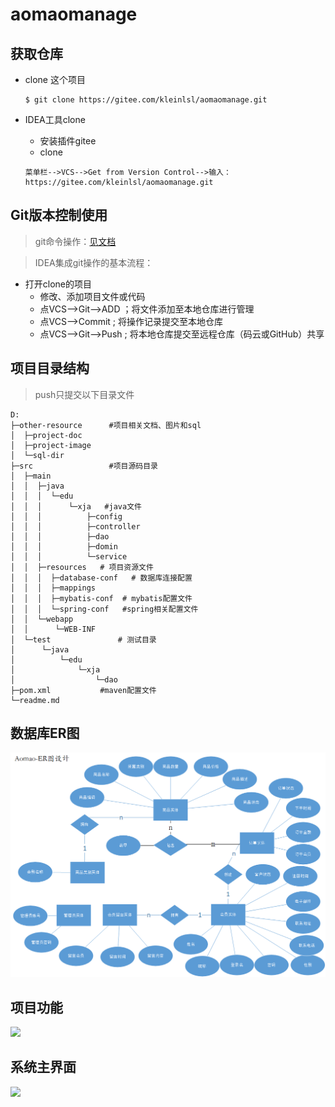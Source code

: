 # aomaomanage

## 获取仓库
* clone 这个项目

    ```
    $ git clone https://gitee.com/kleinlsl/aomaomanage.git
    ```
* IDEA工具clone
    * 安装插件gitee
    * clone
    ```
    菜单栏-->VCS-->Get from Version Control-->输入：https://gitee.com/kleinlsl/aomaomanage.git
    ```
## Git版本控制使用
> git命令操作：[见文档](https://gitee.com/all-about-git)

> IDEA集成git操作的基本流程：
* 打开clone的项目
    * 修改、添加项目文件或代码
    * 点VCS-->Git-->ADD ；将文件添加至本地仓库进行管理
    * 点VCS-->Commit ; 将操作记录提交至本地仓库
    * 点VCS-->Git-->Push ; 将本地仓库提交至远程仓库（码云或GitHub）共享
## 项目目录结构
> push只提交以下目录文件
```shell
D:
├─other-resource      #项目相关文档、图片和sql
│  ├─project-doc
│  ├─project-image
│  └─sql-dir
├─src                 #项目源码目录
│  ├─main
│  │  ├─java
│  │  │  └─edu
│  │  │      └─xja   #java文件
│  │  │          ├─config
│  │  │          ├─controller
│  │  │          ├─dao
│  │  │          ├─domin
│  │  │          └─service
│  │  ├─resources   # 项目资源文件
│  │  │  ├─database-conf   # 数据库连接配置
│  │  │  ├─mappings 
│  │  │  ├─mybatis-conf  # mybatis配置文件
│  │  │  └─spring-conf   #spring相关配置文件
│  │  └─webapp           
│  │      └─WEB-INF
│  └─test               # 测试目录
│      └─java
│          └─edu
│              └─xja
│                  └─dao
├─pom.xml           #maven配置文件
└─readme.md
```
## 数据库ER图
![](https://github.com/kleinlsl/aomaomanage/blob/master/other-resource/project-image/aomao-ER.png)

## 项目功能

![](https://github.com/kleinlsl/aomaomanage/blob/master/other-resource\project-image\澳猫团功能模块图.png)

## 系统主界面

![](https://github.com/kleinlsl/aomaomanage/blob/master/other-resource\project-image\系统主界面-V1.0.png)